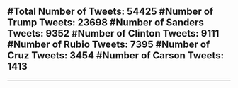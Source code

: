 #Total Number of Tweets: 54425 
#Number of Trump Tweets: 23698
#Number of Sanders Tweets: 9352
#Number of Clinton Tweets: 9111
#Number of Rubio Tweets: 7395
#Number of Cruz Tweets: 3454
#Number of Carson Tweets: 1413
---
---
